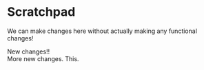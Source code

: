 # Scratchpad

We can make changes here without actually making any functional changes!

New changes!!  
More new changes.
This.